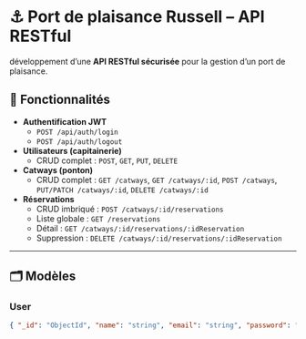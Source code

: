 # ⚓ Port de plaisance Russell – API RESTful

développement d’une **API RESTful sécurisée** pour la gestion d’un port de plaisance.

## 🚀 Fonctionnalités

- **Authentification JWT**
  - `POST /api/auth/login`
  - `POST /api/auth/logout`
- **Utilisateurs (capitainerie)**
  - CRUD complet : `POST`, `GET`, `PUT`, `DELETE`
- **Catways (ponton)**
  - CRUD complet : `GET /catways`, `GET /catways/:id`, `POST /catways`, `PUT/PATCH /catways/:id`, `DELETE /catways/:id`
- **Réservations**
  - CRUD imbriqué : `POST /catways/:id/reservations`
  - Liste globale : `GET /reservations`
  - Détail : `GET /catways/:id/reservations/:idReservation`
  - Suppression : `DELETE /catways/:id/reservations/:idReservation`

---

## 🗂️ Modèles

### User
```json
{ "_id": "ObjectId", "name": "string", "email": "string", "password": "string" }
